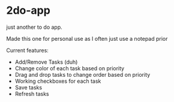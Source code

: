 # 2do-app
just another to do app. 

Made this one for personal use as I often just use a notepad prior

Current features:
- Add/Remove Tasks (duh)
- Change color of each task based on priority
- Drag and drop tasks to change order based on priority 
- Working checkboxes for each task 
- Save tasks 
- Refresh tasks